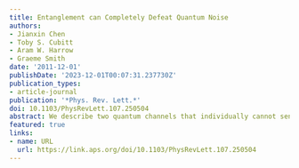 ```yaml
---
title: Entanglement can Completely Defeat Quantum Noise
authors:
- Jianxin Chen
- Toby S. Cubitt
- Aram W. Harrow
- Graeme Smith
date: '2011-12-01'
publishDate: '2023-12-01T00:07:31.237730Z'
publication_types:
- article-journal
publication: '*Phys. Rev. Lett.*'
doi: 10.1103/PhysRevLett.107.250504
abstract: We describe two quantum channels that individually cannot send any classical information without some chance of decoding error. But together a single use of each channel can send quantum information perfectly reliably. This proves that the zero-error classical capacity exhibits superactivation, the extreme form of the superadditivity phenomenon in which entangled inputs allow communication over zero-capacity channels. But our result is stronger still, as it even allows zero-error quantum communication when the two channels are combined. Thus our result shows a new remarkable way in which entanglement across two systems can be used to resist noise, in this case perfectly. We also show a new form of superactivation by entanglement shared between sender and receiver.
featured: true
links:
- name: URL
  url: https://link.aps.org/doi/10.1103/PhysRevLett.107.250504
---
```

